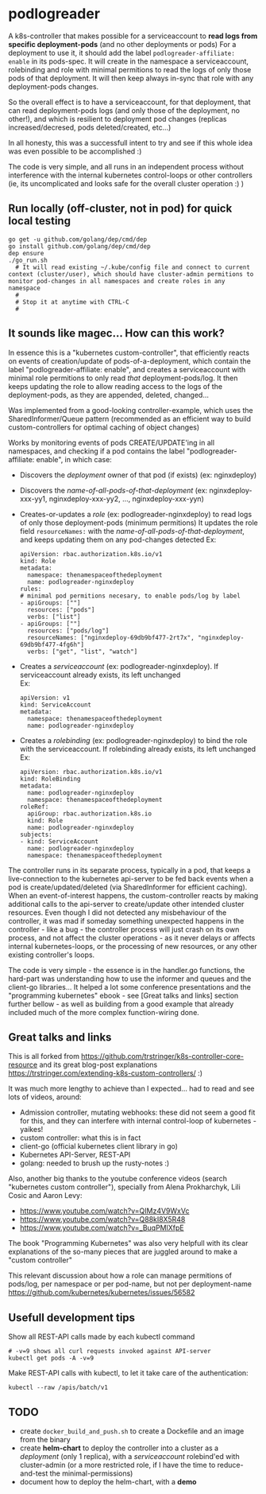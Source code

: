 # podlogreader

A k8s-controller that makes possible for a serviceaccount to **read logs from specific deployment-pods** (and no other deployments or pods)
For a deployment to use it, it should add the label `podlogreader-affiliate: enable` in its pods-spec.
It will create in the namespace a serviceaccount, rolebinding and role with minimal permitions to read the logs of only those pods of that deployment. It will then keep always in-sync that role with any deployment-pods changes.

So the overall effect is to have a serviceaccount, for that deployment, that can read deployment-pods logs (and only those of the deployment, no other!), and which is resilient to deployment pod changes (replicas increased/decresed, pods deleted/created, etc...)  


In all honesty, this was a successfull intent to try and see if this whole idea was even possible to be accomplished :)

The code is very simple, and all runs in an independent process without interference with the internal kubernetes control-loops or other controllers (ie, its uncomplicated and looks safe for the overall cluster operation :) ) 





## Run locally (off-cluster, not in pod) for quick local testing
```
go get -u github.com/golang/dep/cmd/dep
go install github.com/golang/dep/cmd/dep
dep ensure
./go_run.sh
  # It will read existing ~/.kube/config file and connect to current context (cluster/user), which should have cluster-admin permitions to monitor pod-changes in all namespaces and create roles in any namespace
  # 
  # Stop it at anytime with CTRL-C
  #
```





## It sounds like magec... How can this work?

In essence this is a "kubernetes custom-controller", that efficiently reacts on events of creation/update of pods-of-a-deployment, which contain the label "podlogreader-affiliate: enable", and creates a serviceaccount with minimal role permitions to only read *that* deployment-pods/log. It then keeps updating the role to allow reading access to the logs of the deployment-pods, as they are appended, deleted, changed... 

Was implemented from a good-looking controller-example, which uses the SharedInformer/Queue pattern (recommended as an efficient way to build custom-controllers for optimal caching of object changes)

Works by monitoring events of pods CREATE/UPDATE'ing in all namespaces, and checking if a pod contains the label "podlogreader-affiliate: enable", in which case:

  - Discovers the *deployment* owner of that pod (if exists) (ex: nginxdeploy)

  - Discovers the *name-of-all-pods-of-that-deployment* (ex: nginxdeploy-xxx-yy1, nginxdeploy-xxx-yy2, ..., nginxdeploy-xxx-yyn)

  - Creates-or-updates a *role* (ex: podlogreader-nginxdeploy) to read logs of only those deployment-pods (minimum permitions)
    It updates the role field `resourceNames:` with the *name-of-all-pods-of-that-deployment*, and keeps updating them on any pod-changes detected
    Ex:
    ```
    apiVersion: rbac.authorization.k8s.io/v1
    kind: Role
    metadata:
      namespace: thenamespaceofthedeployment
      name: podlogreader-nginxdeploy
    rules:
    # minimal pod permitions necesary, to enable pods/log by label
    - apiGroups: [""]
      resources: ["pods"]
      verbs: ["list"]
    - apiGroups: [""]
      resources: ["pods/log"]
      resourceNames: ["nginxdeploy-69db9bf477-2rt7x", "nginxdeploy-69db9bf477-4fg6h"]
      verbs: ["get", "list", "watch"]
    ```

  - Creates a *serviceaccount* (ex: podlogreader-nginxdeploy). 
    If serviceaccount already exists, its left unchanged    
    Ex:
    ```
    apiVersion: v1
    kind: ServiceAccount
    metadata:
      namespace: thenamespaceofthedeployment
      name: podlogreader-nginxdeploy
    ```    

  - Creates a *rolebinding* (ex: podlogreader-nginxdeploy) to bind the role with the serviceaccount. 
    If rolebinding already exists, its left unchanged    
    Ex:
    ```
    apiVersion: rbac.authorization.k8s.io/v1
    kind: RoleBinding
    metadata:
      name: podlogreader-nginxdeploy
      namespace: thenamespaceofthedeployment
    roleRef:
      apiGroup: rbac.authorization.k8s.io
      kind: Role
      name: podlogreader-nginxdeploy
    subjects:
    - kind: ServiceAccount
      name: podlogreader-nginxdeploy
      namespace: thenamespaceofthedeployment
    ```


The controller runs in its separate process, typically in a pod, that keeps a live-connection to the kubernetes api-server to be fed back events when a pod is create/updated/deleted (via SharedInformer for efficient caching). When an event-of-interest happens, the custom-controller reacts by making additional calls to the api-server to create/update other intended cluster resources. 
Even though I did not detected any misbehaviour of the controller, it was mad if someday something unexpected happens in the controller - like a bug - the controller process will just crash on its own process, and not affect the cluster operations - as it never delays or affects internal kubernetes-loops, or the processing of new resources, or any other existing controller's loops. 

The code is very simple - the essence is in the handler.go functions, the hard-part was understanding how to use the informer and queues and the client-go libraries... 
It helped a lot some conference presentations and the "programming kubernetes" ebook - see [Great talks and links] section further bellow - as well as building from a good example that already included much of the more complex function-wiring done.





## Great talks and links

This is all forked from https://github.com/trstringer/k8s-controller-core-resource and its great blog-post explanations https://trstringer.com/extending-k8s-custom-controllers/ :)


It was much more lengthy to achieve than I expected... had to read and see lots of videos, around:
 - Admission controller, mutating webhooks: these did not seem a good fit for this, and they can interfere with internal control-loop of kubernetes - yaikes! 
 - custom controller: what this is in fact
 - client-go (official kubernetes client library in go)
 - Kubernetes API-Server, REST-API 
 - golang: needed to brush up the rusty-notes :)


Also, another big thanks to the youtube conference videos (search "kubernetes custom controller"), specially from Alena Prokharchyk, Lili Cosic and Aaron Levy:
  - https://www.youtube.com/watch?v=QIMz4V9WxVc
  - https://www.youtube.com/watch?v=Q88kI8X5R48
  - https://www.youtube.com/watch?v=_BuqPMlXfpE


The book "Programming Kubernetes" was also very helpfull with its clear explanations of the so-many pieces that are juggled around to make a "custom controller" 

This relevant discussion about how a role can manage permitions of pods/log, per namespace or per pod-name, but not per deployment-name https://github.com/kubernetes/kubernetes/issues/56582





## Usefull development tips

Show all REST-API calls made by each kubectl command
```
# -v=9 shows all curl requests invoked against API-server
kubectl get pods -A -v=9
```

Make REST-API calls with kubectl, to let it take care of the authentication:
```
kubectl --raw /apis/batch/v1
``` 



## TODO

  - create `docker_build_and_push.sh` to create a Dockefile and an image from the binary
  - create **helm-chart** to deploy the controller into a cluster as a _deployment_ (only 1 replica), with a _serviceaccount_ rolebind'ed with cluster-admin (or a more restricted role, if I have the time to reduce-and-test the minimal-permissions)
  - document how to deploy the helm-chart, with a **demo**   